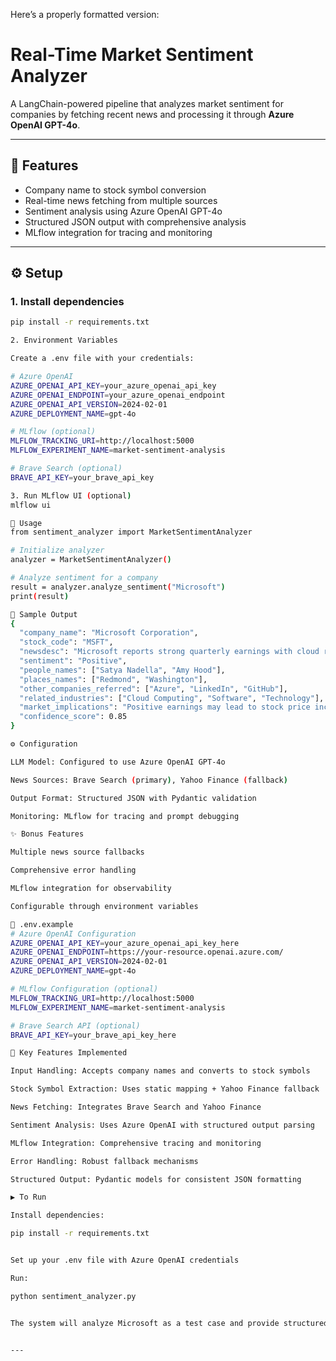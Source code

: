Here’s a properly formatted version:

# Real-Time Market Sentiment Analyzer

A LangChain-powered pipeline that analyzes market sentiment for companies by fetching recent news and processing it through **Azure OpenAI GPT-4o**.

---

## 🚀 Features
- Company name to stock symbol conversion  
- Real-time news fetching from multiple sources  
- Sentiment analysis using Azure OpenAI GPT-4o  
- Structured JSON output with comprehensive analysis  
- MLflow integration for tracing and monitoring  

---

## ⚙️ Setup

### 1. Install dependencies
```bash
pip install -r requirements.txt

2. Environment Variables

Create a .env file with your credentials:

# Azure OpenAI
AZURE_OPENAI_API_KEY=your_azure_openai_api_key
AZURE_OPENAI_ENDPOINT=your_azure_openai_endpoint
AZURE_OPENAI_API_VERSION=2024-02-01
AZURE_DEPLOYMENT_NAME=gpt-4o

# MLflow (optional)
MLFLOW_TRACKING_URI=http://localhost:5000
MLFLOW_EXPERIMENT_NAME=market-sentiment-analysis

# Brave Search (optional)
BRAVE_API_KEY=your_brave_api_key

3. Run MLflow UI (optional)
mlflow ui

📖 Usage
from sentiment_analyzer import MarketSentimentAnalyzer

# Initialize analyzer
analyzer = MarketSentimentAnalyzer()

# Analyze sentiment for a company
result = analyzer.analyze_sentiment("Microsoft")
print(result)

📝 Sample Output
{
  "company_name": "Microsoft Corporation",
  "stock_code": "MSFT",
  "newsdesc": "Microsoft reports strong quarterly earnings with cloud revenue growth",
  "sentiment": "Positive",
  "people_names": ["Satya Nadella", "Amy Hood"],
  "places_names": ["Redmond", "Washington"],
  "other_companies_referred": ["Azure", "LinkedIn", "GitHub"],
  "related_industries": ["Cloud Computing", "Software", "Technology"],
  "market_implications": "Positive earnings may lead to stock price increase and investor confidence",
  "confidence_score": 0.85
}

⚙️ Configuration

LLM Model: Configured to use Azure OpenAI GPT-4o

News Sources: Brave Search (primary), Yahoo Finance (fallback)

Output Format: Structured JSON with Pydantic validation

Monitoring: MLflow for tracing and prompt debugging

✨ Bonus Features

Multiple news source fallbacks

Comprehensive error handling

MLflow integration for observability

Configurable through environment variables

📂 .env.example
# Azure OpenAI Configuration
AZURE_OPENAI_API_KEY=your_azure_openai_api_key_here
AZURE_OPENAI_ENDPOINT=https://your-resource.openai.azure.com/
AZURE_OPENAI_API_VERSION=2024-02-01
AZURE_DEPLOYMENT_NAME=gpt-4o

# MLflow Configuration (optional)
MLFLOW_TRACKING_URI=http://localhost:5000
MLFLOW_EXPERIMENT_NAME=market-sentiment-analysis

# Brave Search API (optional)
BRAVE_API_KEY=your_brave_api_key_here

🔑 Key Features Implemented

Input Handling: Accepts company names and converts to stock symbols

Stock Symbol Extraction: Uses static mapping + Yahoo Finance fallback

News Fetching: Integrates Brave Search and Yahoo Finance

Sentiment Analysis: Uses Azure OpenAI with structured output parsing

MLflow Integration: Comprehensive tracing and monitoring

Error Handling: Robust fallback mechanisms

Structured Output: Pydantic models for consistent JSON formatting

▶️ To Run

Install dependencies:

pip install -r requirements.txt


Set up your .env file with Azure OpenAI credentials

Run:

python sentiment_analyzer.py


The system will analyze Microsoft as a test case and provide structured sentiment analysis with MLflow tracing enabled.


---
